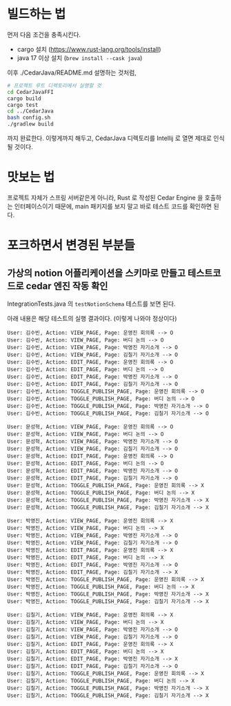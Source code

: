 # 빌드하는 법

먼저 다음 조건을 충족시킨다.

- cargo 설치 (https://www.rust-lang.org/tools/install)
- java 17 이상 설치 (`brew install --cask java`)

이후 ./CedarJava/README.md 설명하는 것처럼,

```sh
# 프로젝트 루트 디렉토리에서 실행할 것
cd CedarJavaFFI
cargo build
cargo test
cd ../CedarJava
bash config.sh
./gradlew build
```

까지 완료한다. 이렇게까지 해두고, CedarJava 디렉토리를 Intellij 로 열면 제대로 인식될 것이다.

# 맛보는 법

프로젝트 자체가 스프링 서버같은게 아니라, Rust 로 작성된 Cedar Engine 을 호출하는 인터페이스이기 때문에, main 패키지를 보지 말고 바로 테스트 코드를 확인하면 된다.

# 포크하면서 변경된 부분들

## 가상의 notion 어플리케이션을 스키마로 만들고 테스트코드로 cedar 엔진 작동 확인

IntegrationTests.java 의 `testNotionSchema` 테스트를 보면 된다.

아래 내용은 해당 테스트의 실행 결과이다. (이렇게 나와야 정상이다) 

```text
User: 김수빈, Action: VIEW_PAGE, Page: 운영진 회의록 --> O
User: 김수빈, Action: VIEW_PAGE, Page: 버디 논의 --> O
User: 김수빈, Action: VIEW_PAGE, Page: 박영진 자기소개 --> O
User: 김수빈, Action: VIEW_PAGE, Page: 김칠기 자기소개 --> O
User: 김수빈, Action: EDIT_PAGE, Page: 운영진 회의록 --> O
User: 김수빈, Action: EDIT_PAGE, Page: 버디 논의 --> O
User: 김수빈, Action: EDIT_PAGE, Page: 박영진 자기소개 --> O
User: 김수빈, Action: EDIT_PAGE, Page: 김칠기 자기소개 --> O
User: 김수빈, Action: TOGGLE_PUBLISH_PAGE, Page: 운영진 회의록 --> O
User: 김수빈, Action: TOGGLE_PUBLISH_PAGE, Page: 버디 논의 --> O
User: 김수빈, Action: TOGGLE_PUBLISH_PAGE, Page: 박영진 자기소개 --> O
User: 김수빈, Action: TOGGLE_PUBLISH_PAGE, Page: 김칠기 자기소개 --> O

User: 문성혁, Action: VIEW_PAGE, Page: 운영진 회의록 --> O
User: 문성혁, Action: VIEW_PAGE, Page: 버디 논의 --> O
User: 문성혁, Action: VIEW_PAGE, Page: 박영진 자기소개 --> O
User: 문성혁, Action: VIEW_PAGE, Page: 김칠기 자기소개 --> O
User: 문성혁, Action: EDIT_PAGE, Page: 운영진 회의록 --> O
User: 문성혁, Action: EDIT_PAGE, Page: 버디 논의 --> O
User: 문성혁, Action: EDIT_PAGE, Page: 박영진 자기소개 --> O
User: 문성혁, Action: EDIT_PAGE, Page: 김칠기 자기소개 --> O
User: 문성혁, Action: TOGGLE_PUBLISH_PAGE, Page: 운영진 회의록 --> X
User: 문성혁, Action: TOGGLE_PUBLISH_PAGE, Page: 버디 논의 --> X
User: 문성혁, Action: TOGGLE_PUBLISH_PAGE, Page: 박영진 자기소개 --> X
User: 문성혁, Action: TOGGLE_PUBLISH_PAGE, Page: 김칠기 자기소개 --> X

User: 박영진, Action: VIEW_PAGE, Page: 운영진 회의록 --> X
User: 박영진, Action: VIEW_PAGE, Page: 버디 논의 --> X
User: 박영진, Action: VIEW_PAGE, Page: 박영진 자기소개 --> O
User: 박영진, Action: VIEW_PAGE, Page: 김칠기 자기소개 --> O
User: 박영진, Action: EDIT_PAGE, Page: 운영진 회의록 --> X
User: 박영진, Action: EDIT_PAGE, Page: 버디 논의 --> X
User: 박영진, Action: EDIT_PAGE, Page: 박영진 자기소개 --> O
User: 박영진, Action: EDIT_PAGE, Page: 김칠기 자기소개 --> X
User: 박영진, Action: TOGGLE_PUBLISH_PAGE, Page: 운영진 회의록 --> X
User: 박영진, Action: TOGGLE_PUBLISH_PAGE, Page: 버디 논의 --> X
User: 박영진, Action: TOGGLE_PUBLISH_PAGE, Page: 박영진 자기소개 --> X
User: 박영진, Action: TOGGLE_PUBLISH_PAGE, Page: 김칠기 자기소개 --> X

User: 김칠기, Action: VIEW_PAGE, Page: 운영진 회의록 --> X
User: 김칠기, Action: VIEW_PAGE, Page: 버디 논의 --> X
User: 김칠기, Action: VIEW_PAGE, Page: 박영진 자기소개 --> O
User: 김칠기, Action: VIEW_PAGE, Page: 김칠기 자기소개 --> O
User: 김칠기, Action: EDIT_PAGE, Page: 운영진 회의록 --> X
User: 김칠기, Action: EDIT_PAGE, Page: 버디 논의 --> X
User: 김칠기, Action: EDIT_PAGE, Page: 박영진 자기소개 --> X
User: 김칠기, Action: EDIT_PAGE, Page: 김칠기 자기소개 --> O
User: 김칠기, Action: TOGGLE_PUBLISH_PAGE, Page: 운영진 회의록 --> X
User: 김칠기, Action: TOGGLE_PUBLISH_PAGE, Page: 버디 논의 --> X
User: 김칠기, Action: TOGGLE_PUBLISH_PAGE, Page: 박영진 자기소개 --> X
User: 김칠기, Action: TOGGLE_PUBLISH_PAGE, Page: 김칠기 자기소개 --> X
```
